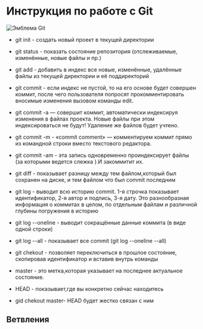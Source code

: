#  **Инструкция по работе с Git**
![Эмблема Git](git.jpg)

* git init - создать новый проект в текущей директории

* git status - показать состояние репозитория (отслеживаемые, изменённые, новые файлы и пр.)

* git add - добавить в индекс все новые, изменённые, удалённые файлы из текущей директории и её поддиректорий

* git commit - если индекс не пустой, то на его основе будет совершен коммит, после чего
пользователя попросят прокомментировать вносимые изменения вызовом команды
edit.

* git commit -a — совершит коммит, автоматически индексируя изменения в файлах
проекта. Новые файлы при этом индексироваться не будут! Удаление же файлов
будет учтено.

* git commit -m - «commit comment» — комментируем коммит прямо из командной строки
вместо текстового редактора.

* git commit -am - эта запись одновременно проиндексирует файлы (за которыми ведется слежка ).И закоммитит их.

* git diff - показывает разницу между тем файлом,который был сохранен на диске, и тем файлом что был commit последним 

* git log - выводит всю историю commit. 1-я строчка показывает идентификатор, 2-я автор и подпись, 3-я дату. Это разнообразная информация о коммитах в целом, по отдельным файлам и различной глубины погружения в историю

* git log --oneline - выводит сокращённые данные коммита (в виде одной строки) 

* git log --all - показывает все commit (git log --oneline --all)

* git chekout - позволяет переключиться в прошлое состояние, скопировав идентификатор и вставив внутрь команды

* master - это метка,которая указывает на последнее актуальное состояние.

* HEAD - показывает,где вы конкретно сейчас находитесь

* gid chekout master- HEAD будет жестко связан с ним

## Ветвления
